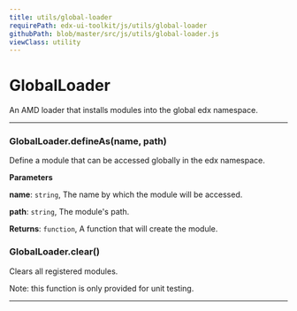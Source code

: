 ```yaml
---
title: utils/global-loader
requirePath: edx-ui-toolkit/js/utils/global-loader
githubPath: blob/master/src/js/utils/global-loader.js
viewClass: utility
---
```


# GlobalLoader

An AMD loader that installs modules into the global edx namespace.



* * *

### GlobalLoader.defineAs(name, path) 

Define a module that can be accessed globally in the edx namespace.

**Parameters**

**name**: `string`, The name by which the module will be accessed.

**path**: `string`, The module's path.

**Returns**: `function`, A function that will create the module.


### GlobalLoader.clear() 

Clears all registered modules.

Note: this function is only provided for unit testing.




* * *










